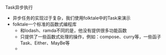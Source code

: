 Task异步执行
* 异步任务的实现过于复杂，我们使用folktale中的Task来演示
* folktale一个标准的函数式编程库
  * 和lodash、ramda不同的是，他没有提供很多功能函数
  * 只提供了一些函数式处理的操作，例如：compose、curry等，一些函子Task、Either、MayBe等
  *
